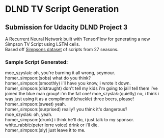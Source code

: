 # DLND TV Script Generation

## Submission for Udacity DLND Project 3

A Recurrent Neural Network built with TensorFlow for generating a new Simpson TV Script using LSTM cells.  
Based off [Simpsons dataset](https://www.kaggle.com/wcukierski/the-simpsons-by-the-data) of scripts from 27 seasons.


### Sample Script Generated:
moe_szyslak: oh, you're burning it all wrong, seymour.  
homer_simpson:(sobs) what do you think?  
homer_simpson:(smoothly) i'll have you know, i wrote it down.  
homer_simpson:(distraught) don't tell my kids i'm going to jail! tell them i've joined the blue man group! i'm the fat one!
moe_szyslak:(quietly) no, i think i was just using it as a compliment!(chuckle) three beers, please!  
homer_simpson:(sweet) yeah.  
homer_simpson:(surprised) really? you think it's dangerous?  
moe_szyslak: oh, yeah.  
homer_simpson:(drunk) i think he'll do, i just talk to my sponsor.  
white_rabbit:(peter lorre voice) drink or i'll die.  
homer_simpson:(sly) just leave it to me.  
